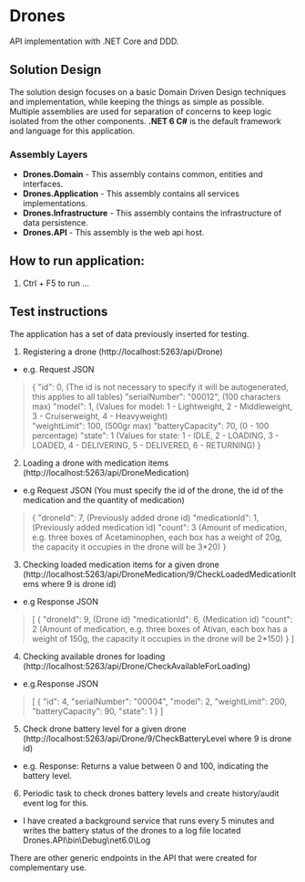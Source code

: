 # Drones
API implementation with .NET Core and DDD.

## Solution Design
The solution design focuses on a basic Domain Driven Design techniques and implementation, while keeping the things as simple as possible. Multiple assemblies are used for separation of concerns to keep logic isolated from the other components. **.NET 6 C#** is the default framework and language for this application.

### Assembly Layers
-   **Drones.Domain**  - This assembly contains common, entities and interfaces.
-   **Drones.Application**  - This assembly contains all services implementations.
-   **Drones.Infrastructure**  - This assembly contains the infrastructure of data persistence.
-   **Drones.API**  - This assembly is the web api host.

## How to run application: 

1. Ctrl + F5 to run ...

## Test instructions

The application has a set of data previously inserted for testing.

1. Registering a drone (http://localhost:5263/api/Drone)
-	e.g. Request JSON
>	{
>	  "id": 0,						(The id is not necessary to specify it will be autogenerated, this applies to all tables)
>	  "serialNumber": "00012",		(100 characters max)
>	  "model": 1,					(Values for model: 1 - Lightweight, 2 - Middleweight, 3 - Cruiserweight, 4 - Heavyweight)					
>	  "weightLimit": 100,			(500gr max)
>	  "batteryCapacity": 70,		(0 - 100 percentage)
>	  "state": 1 					(Values for state: 1 - IDLE, 2 - LOADING, 3 - LOADED, 4 - DELIVERING, 5 - DELIVERED, 6 - RETURNING)
>	}

2. Loading a drone with medication items (http://localhost:5263/api/DroneMedication)
-	e.g Request JSON (You must specify the id of the drone, the id of the medication and the quantity of medication)
>	{
>	  "droneId": 7,					(Previously added drone id)
>	  "medicationId": 1,			(Previously added medication id)
>	  "count": 3					(Amount of medication, e.g. three boxes of Acetaminophen, each box has a weight of 20g, the capacity it occupies in the drone will be 3*20)
>	}

3. Checking loaded medication items for a given drone (http://localhost:5263/api/DroneMedication/9/CheckLoadedMedicationItems where 9 is drone id)
-	e.g Response JSON
>	[
>	  {
>	    "droneId": 9,				(Drone id)
>	    "medicationId": 6,			(Medication id)
>	    "count": 2 					(Amount of medication, e.g. three boxes of Ativan, each box has a weight of 150g, the capacity it occupies in the drone will be 2*150)
>	  }
>	]

4. Checking available drones for loading (http://localhost:5263/api/Drone/CheckAvailableForLoading)
-	e.g.Response JSON
>	[
>	  {
>	    "id": 4,
>	    "serialNumber": "00004",
>	    "model": 2,
>	    "weightLimit": 200,
>	    "batteryCapacity": 90,
>	    "state": 1
>	  }
>	]

5. Check drone battery level for a given drone (http://localhost:5263/api/Drone/9/CheckBatteryLevel where 9 is drone id)
-	e.g. Response: Returns a value between 0 and 100, indicating the battery level.

6. Periodic task to check drones battery levels and create history/audit event log for this.
-	I have created a background service that runs every 5 minutes and writes the battery status of the drones to a log file located Drones.API\bin\Debug\net6.0\Log

There are other generic endpoints in the API that were created for complementary use.

